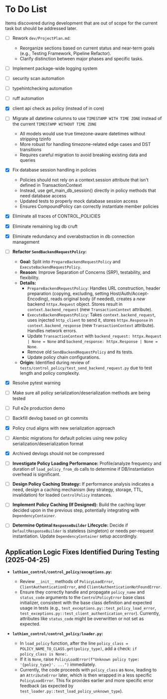 # To Do List

Items discovered during development that are out of scope for the current task but should be addressed later.

- [ ] Rework `dev/ProjectPlan.md`:
  - Reorganize sections based on current status and near-term goals (e.g., Testing Framework, Pipeline Refactor).
  - Clarify distinction between major phases and specific tasks.

- [ ] Implement package-wide logging system

- [ ] security scan automation
- [ ] typehintchecking automation
- [ ] ruff automation
- [X] client api check as policy (instead of in core)

- [ ] Migrate all datetime columns to use `TIMESTAMP WITH TIME ZONE` instead of the current `TIMESTAMP WITHOUT TIME ZONE`
  - All models would use true timezone-aware datetimes without stripping tzinfo
  - More robust for handling timezone-related edge cases and DST transitions
  - Requires careful migration to avoid breaking existing data and queries

- [X] Fix database session handling in policies
  - Policies should not rely on a context.session attribute that isn't defined in TransactionContext
  - Instead, use get_main_db_session() directly in policy methods that need database access
  - Updated tests to properly mock database session access
  - Ensures CompoundPolicy can correctly instantiate member policies

- [X] Eliminate all traces of CONTROL_POLICIES
- [X] Eliminate remaining log db cruft
- [X] Eliminate redundancy and overabstraction in db connection management

- [ ] **Refactor `SendBackendRequestPolicy`:**
  - **Goal:** Split into `PrepareBackendRequestPolicy` and `ExecuteBackendRequestPolicy`.
  - **Reason:** Improve Separation of Concerns (SRP), testability, and flexibility.
  - **Details:**
    - `PrepareBackendRequestPolicy`: Handles URL construction, header preparation (copying, excluding, setting Host/Auth/Accept-Encoding), reads original body (if needed), creates a *new* backend `httpx.Request` object. Stores result in `context.backend_request` (new `TransactionContext` attribute).
    - `ExecuteBackendRequestPolicy`: Takes `context.backend_request`, uses injected `http_client` to send it, stores `httpx.Response` in `context.backend_response` (new `TransactionContext` attribute). Handles network errors.
    - Update `TransactionContext` with `backend_request: httpx.Request | None = None` and `backend_response: httpx.Response | None = None`.
    - Remove old `SendBackendRequestPolicy` and its tests.
    - Update policy chain configurations.
  - **Origin:** Identified during review of `tests/control_policy/test_send_backend_request.py` due to test length and policy complexity.

- [X] Resolve pytest warning
- [ ] Make sure all policy serialization/deserialization methods are being tested
- [ ] Full e2e production demo
- [ ] Backfill devlog based on git commits
- [X] Policy crud aligns with new serialization approach
- [ ] Alembic migrations for default policies using new policy serialization/deserialization format
- [X] Archived devlogs should not be compressed

- [ ] **Investigate Policy Loading Performance:** Profile/analyze frequency and duration of `load_policy_from_db` calls to determine if DB/instantiation overhead is significant.
- [ ] **Design Policy Caching Strategy:** If performance analysis indicates a need, design a caching mechanism (key strategy, storage, TTL, invalidation) for loaded `ControlPolicy` instances.
- [ ] **Implement Policy Caching (If Designed):** Build the caching layer decided upon in the previous step, potentially integrating with `DependencyContainer`.
- [ ] **Determine Optimal `ResponseBuilder` Lifecycle:** Decide if `DefaultResponseBuilder` is stateless (singleton) or needs per-request instantiation. Update `DependencyContainer` setup accordingly.

## Application Logic Fixes Identified During Testing (2025-04-25)

- **`luthien_control/control_policy/exceptions.py`:**
    - Review `__init__` methods of `PolicyLoadError`, `ClientAuthenticationError`, and `ClientAuthenticationNotFoundError`.
    - Ensure they correctly handle and propagate `policy_name` and `status_code` arguments to the `ControlPolicyError` base class initializer, consistent with the base class definition and expected usage in tests (e.g., `test_exceptions.py::test_policy_load_error`, `test_exceptions.py::test_client_authentication_error`). Currently, attributes like `status_code` might be overwritten or not set as expected.

- **`luthien_control/control_policy/loader.py`:**
    - In `load_policy` function, after the line `policy_class = POLICY_NAME_TO_CLASS.get(policy_type)`, add a check: `if policy_class is None:`.
    - If it is `None`, raise `PolicyLoadError(f"Unknown policy type: '{policy_type}'. ...")` immediately.
    - Currently, the code proceeds with `policy_class` as `None`, leading to an `AttributeError` later, which is then wrapped in a less specific `PolicyLoadError`. This fix provides earlier and more specific error feedback (as expected by `test_loader.py::test_load_policy_unknown_type`).
